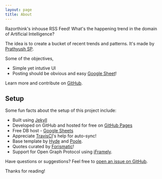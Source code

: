 ```yaml
---
layout: page
title: About
---
```


<p class="message">
  Razorthink's inhouse RSS Feed! What's the happening trend in the domain of Artificial Intelligence?
</p>

The idea is to create a bucket of recent trends and patterns. It's made by [Prathyush SP](https://twitter.com/mdo).

Some of the objectives,

* Simple yet intutive UI
* Posting should be obvious and easy [Google Sheet](https://docs.google.com/spreadsheets/d/1MVLQO341_zALN4gmkMLMwiC5_ZamJ7DhGiHACmzCpJA)!

Learn more and contribute on [GitHub](https://github.com/poole).

## Setup

Some fun facts about the setup of this project include:

* Built using [Jekyll](http://jekyllrb.com)
* Developed on GitHub and hosted for free on [GitHub Pages](https://pages.github.com)
* Free DB host - [Google Sheets](https://docs.google.com/spreadsheets/d/1MVLQO341_zALN4gmkMLMwiC5_ZamJ7DhGiHACmzCpJA)
* Appreciate [TravisCI](https://travis-ci.org/)'s help for auto-sync! 
* Base template by [Hyde](https://github.com/poole/hyde) and [Poole](https://github.com/poole/poole).
* Quotes curated by [Forismatic](http://forismatic.com)!
* Support for Open Graph Protocol using [iFramely](https://iframely.com/).



Have questions or suggestions? Feel free to [open an issue on GitHub](https://github.com/razorthinksoftware/deepthink-magazine/issues).

Thanks for reading!
